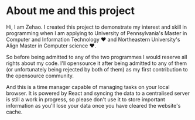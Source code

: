 # About me and this project
Hi, I am Zehao. I created this project to demonstrate my interest and skill in programming when I am applying to University of Pennsylvania's Master in Computer and Information Technology ❤️ and Northeastern University's Align Master in Computer science ❤️.

So before being admitted to any of the two programmes I would reserve all rights about my code. I'll opensource it after being admitted to any of them (or unfortunately being rejected by both of them) as my first contribution to the opensource community. 

And this is a time manager capable of managing tasks on your local browser. It is powered by React and 
syncing the data to a centralised server is still a work in progress, so please don't use it to store important information as you'll lose your data once you have cleared the website's cache.